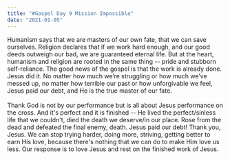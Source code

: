 ```yaml
---
title: "#Gospel Day 9 Mission Impossible"
date: "2021-01-05"
---
```


Humanism says that we are masters of our own fate, that we can save ourselves. Religion declares that if we work hard enough, and our good deeds outweigh our bad, we are guaranteed eternal life. But at the heart, humanism and religion are rooted in the same thing -- pride and stubborn self-reliance.  The good news of the gospel is that the work is already done.  Jesus did it.  No matter how much we’re struggling or how much we’ve messed up, no matter how terrible our past or how unforgivable we feel, Jesus paid our debt, and He is the true master of our fate.
<br/>  
Thank God is not by our performance but is all about Jesus performance on the cross. And it's perfect and it is finished -- He lived the perfect/sinless life that we couldn't, died the death we deserve/in our place. Rose from the dead and defeated the final enemy, death. Jesus paid our debt! Thank you, Jesus. We can stop trying harder, doing more, striving, getting better to earn His love, because there's nothing that we can do to make Him love us less. Our response is to love Jesus and rest on the finished work of Jesus.
